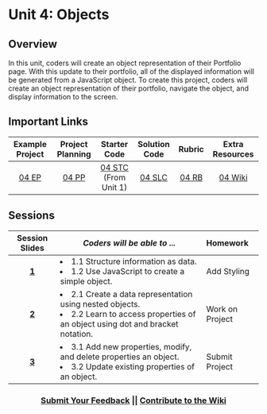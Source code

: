 # Unit 4: Objects

## Overview
In this unit, coders will create an object representation of their Portfolio page. With this update to their portfolio, all of the displayed information will be generated from a JavaScript object. To create this project, coders will create an object representation of their portfolio, navigate the object, and display information to the screen.

## Important Links

| Example Project| Project Planning |  Starter Code | Solution Code  | Rubric | Extra Resources |
|:-------:|:-------:|:-------:|:-------:|:-------:|:-------:|
| [04 EP](https://scriptedcurriculum.github.io/advanced_objects_solution/) | [04 PP](https://drive.google.com/open?id=1YImE4Aats1llh0OGgYVK4oR6ZVs73Kp490hyhbTe0E4) | [04 STC](https://github.com/ScriptEdcurriculum/advanced_portfolio_startercode/blob/master/04_INSTUCTIONS.md)<br> (From Unit 1) | [04 SLC](https://github.com/ScriptEdcurriculum/advanced_portfolioobject_solution) | [04 RB](https://drive.google.com/open?id=1_K1rMWlViYBfdbeZotXI9kG-wtpAS5syDIphwRVQlTw) | [04 Wiki](https://github.com/ScriptEdcurriculum/curriculum17-18/wiki/2.-Advanced#unit-4-portfolio-object) |

## Sessions 
|Session Slides|*Coders will be able to ...*|Homework|
|:-------:|-------|:-------|
|[**1**](https://docs.google.com/presentation/d/1YImE4Aats1llh0OGgYVK4oR6ZVs73Kp490hyhbTe0E4/edit#slide=id.g1e220fa94a_0_26)|<li> 1.1 Structure information as data. </li> <li>1.2 Use JavaScript to create a simple object.</li> |Add Styling|
|[**2**](https://docs.google.com/presentation/d/1vgl3XeYJ53uAr-F27aDhvnh1UcqkRY2WTI_tnfVppX4/edit#slide=id.g1e220fa94a_0_30)|<li> 2.1 Create a data representation using nested objects. </li> <li>2.2 Learn to access properties of an object using dot and bracket notation. </li> |Work on Project|
|[**3**](https://docs.google.com/presentation/d/1JocVRAVrGcma0OldpbI4Ls8mIAiDp50uToWwIA9ovNw/edit#slide=id.g1e220fa94a_0_30)|<li> 3.1 Add new properties, modify, and delete properties an object.</li> <li> 3.2 Update existing properties of an object. </li> |Submit Project|

<h3 align="center"><a href="https://docs.google.com/forms/d/e/1FAIpQLSdmoYjRk6tqJHI5Y1ELjOZ7tiYj58dmoIBEeUaXK5ciIdljIg/viewform">Submit Your Feedback</a> || <a href="https://github.com/ScriptEdcurriculum/curriculum17-18/wiki/2.-Advanced#unit-4-objects">Contribute to the Wiki</a></h3>

